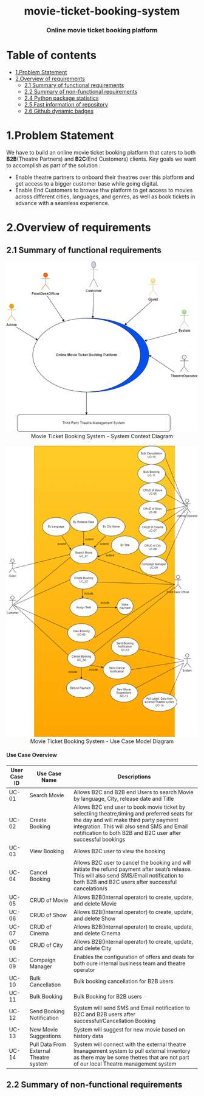 <h1 align="center"> movie-ticket-booking-system</h1>
<h3 align="center">Online movie ticket booking platform</h3>

# Table of contents

- [1.Problem Statement](#1problem-statement)
- [2.Overview of requirements](#2overview-of-requirements)
  - [2.1 Summary of functional requirements](#21-Summary-of-functional-requirements)
  - [2.2 Summary of non-functional requirements](#22-Summary-of-non-functional-requirements)
  - [2.4 Python package statistics](#24-python-package-statistics)
  - [2.5 Fast information of repository](#25-fast-information-of-repository)
  - [2.6 Github dynamic badges](#26-github-dynamic-badges)

# 1.Problem Statement

We have to build an online movie ticket booking platform that caters to both **B2B**(Theatre Partners) and **B2C**(End Customers) clients. Key goals we want to accomplish as part of the solution :

- Enable theatre partners to onboard their theatres over this platform and get access to a bigger customer base while going digital.
- Enable End Customers to browse thw platform to get access to movies across different cities, languages, and genres, as well as book tickets in advance with a seamless experience.

# 2.Overview of requirements

## 2.1 Summary of functional requirements

 <p align="center">
        <img src="/img/sytstemcontextdiagram.png" alt= "Movie Ticket Booking System">
        <br />
        Movie Ticket Booking System - System Context Diagram
        <br />
        <br />
        <img src="/img/usecasediagram.png" alt= "Movie Ticket Booking System UseCase">
        <br />
         Movie Ticket Booking System - Use Case Model Diagram
        <br />
 </p>
 
 #### Use Case Overview

| User Case ID | Use Case Name                          | Descriptions                                                                                                                                                                                                                                           |
| ------------ | -------------------------------------- | ------------------------------------------------------------------------------------------------------------------------------------------------------------------------------------------------------------------------------------------------------ |
| UC-01        | Search Movie                           | Allows B2C and B2B end Users to search Movie by language, City, release date and Title                                                                                                                                                                 |
| UC-02        | Create Booking                         | Allows B2C end user to book movie ticket by selectiing theatre,timing and preferred seats for the day and will make third party payment integration. This will also send SMS and Email notification to both B2B and B2C user after successful bookings |
| UC-03        | View Booking                           | Allows B2C user to view the booking                                                                                                                                                                                                                    |
| UC-04        | Cancel Booking                         | Allows B2C user to cancel the booking and will initiate the refund payment after seat/s release. This will also send SMS/Email notification to both B2B and B2C users after successful cancelation/s                                                   |
| UC-05        | CRUD of Movie                          | Allows B2B(Internal operator) to create, update, and delete Movie                                                                                                                                                                                      |
| UC-06        | CRUD of Show                           | Allows B2B(Internal operator) to create, update, and delete Show                                                                                                                                                                                       |
| UC-07        | CRUD of Cinema                         | Allows B2B(Internal operator) to create, update, and delete Cinema                                                                                                                                                                                     |
| UC-08        | CRUD of City                           | Allows B2B(Internal operator) to create, update, and delete City                                                                                                                                                                                       |
| UC-09        | Compaign Manager                       | Enables the configuration of offers and deals for both oure internal business team and theatre operator                                                                                                                                                |
| UC-10        | Bulk Cancellation                      | Bulk booking cancellation for B2B users                                                                                                                                                                                                                |
| UC-11        | Bulk Booking                           | Bulk Booking for B2B users                                                                                                                                                                                                                             |
| UC-12        | Send Booking Notification              | System will send SMS and Email notification to B2C and B2B users after successful/Cancellation Booking                                                                                                                                                 |
| UC-13        | New Movie Suggestions                  | System will suggest for new movie based on history data                                                                                                                                                                                                |
| UC-14        | Pull Data From External Theatre system | System will connect with the external theatre lmanagement system to pull external inventory as there may be some thetres that are not part of our local Theatre management system                                                                      |

## 2.2 Summary of non-functional requirements
